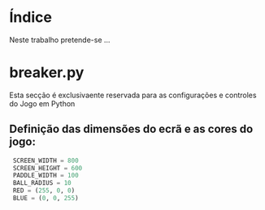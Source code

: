 # Índice
Neste trabalho pretende-se ...


# breaker.py

Esta secção é exclusivaente reservada para as configurações e controles do Jogo em Python
 ## Definição das dimensões do ecrã e as cores do jogo:
 ```python
  SCREEN_WIDTH = 800
  SCREEN_HEIGHT = 600
  PADDLE_WIDTH = 100
  BALL_RADIUS = 10
  RED = (255, 0, 0)
  BLUE = (0, 0, 255)
  ```






